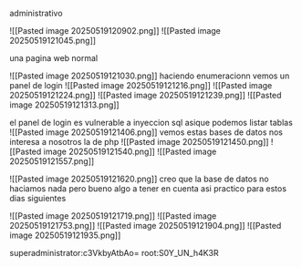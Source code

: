 administrativo

![[Pasted image 20250519120902.png]]
![[Pasted image 20250519121045.png]]

una pagina web normal 

![[Pasted image 20250519121030.png]]
haciendo enumeracionn vemos un panel de login 
![[Pasted image 20250519121216.png]]
![[Pasted image 20250519121224.png]]
![[Pasted image 20250519121239.png]]
![[Pasted image 20250519121313.png]]

el panel de login es vulnerable a inyeccion sql asique podemos listar tablas 
![[Pasted image 20250519121406.png]]
vemos estas bases de datos nos interesa a nosotros la de php
![[Pasted image 20250519121450.png]]
![[Pasted image 20250519121540.png]]
![[Pasted image 20250519121557.png]]

![[Pasted image 20250519121620.png]]
creo que la base de datos no haciamos nada pero bueno algo a tener en cuenta asi practico para estos dias siguientes 

![[Pasted image 20250519121719.png]]
![[Pasted image 20250519121753.png]]
![[Pasted image 20250519121904.png]]
![[Pasted image 20250519121935.png]]



superadministrator:c3VkbyAtbAo=
root:S0Y_UN_h4K3R